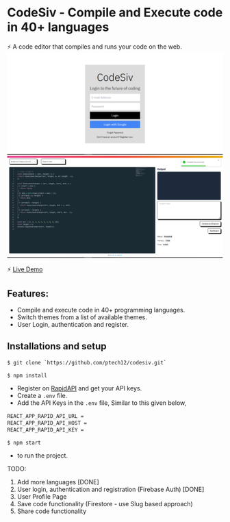 # CodeSiv - Compile and Execute code in 40+ languages

⚡️ A code editor that compiles and runs your code on the web.
<img src="https://github.com/ptech12/codesiv/blob/master/login-demo.png" />
<img src="https://github.com/ptech12/codesiv/blob/master/demo.png" />
<br />

⚡️ <a href="https://master--comforting-semolina-e1fa22.netlify.app/" target="__blank">Live Demo</a>


## Features: 
- Compile and execute code in 40+ programming languages.
- Switch themes from a list of available themes.
- User Login, authentication and register.

## Installations and setup

```
$ git clone `https://github.com/ptech12/codesiv.git`
```

```
$ npm install
```
-  Register on <a href="https://rapidapi.com/judge0-official/api/judge0-ce/pricing" target="__blank">RapidAPI</a> and get your API keys.
- Create a `.env` file.
- Add the API Keys in the `.env` file, Similar to this given below,
```
REACT_APP_RAPID_API_URL = 
REACT_APP_RAPID_API_HOST = 
REACT_APP_RAPID_API_KEY = 
```
```
$ npm start
```
- to run the project.



TODO:

1. Add more languages [DONE]
2. User login, authentication and registration (Firebase Auth) [DONE]
3. User Profile Page
4. Save code functionality (Firestore - use Slug based approach)
5. Share code functionality

